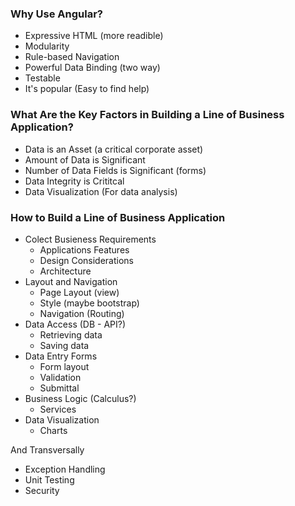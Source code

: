 ### Why Use Angular?

+ Expressive HTML (more readible)
+ Modularity
+ Rule-based Navigation
+ Powerful Data Binding (two way)
+ Testable
+ It's popular (Easy to find help)

### What Are the Key Factors in Building a Line of Business Application?

+ Data is an Asset (a critical corporate asset)
+ Amount of Data is Significant
+ Number of Data Fields is Significant (forms)
+ Data Integrity is Crititcal
+ Data Visualization (For data analysis)

### How to Build a Line of Business Application

+ Colect Busieness Requirements
    * Applications Features
    * Design Considerations
    * Architecture
+ Layout and Navigation
    * Page Layout (view)
    * Style (maybe bootstrap)
    * Navigation (Routing)
+ Data Access (DB - API?)
    * Retrieving data
    * Saving data
+ Data Entry Forms
    * Form layout
    * Validation
    * Submittal
+ Business Logic (Calculus?)
    * Services
+ Data Visualization
    * Charts

And Transversally

+ Exception Handling
+ Unit Testing
+ Security


